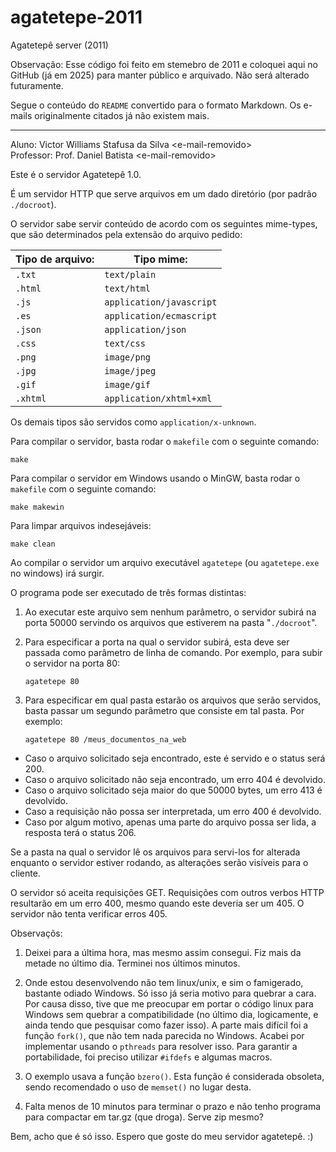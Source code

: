 # agatetepe-2011
Agatetepê server (2011)

Observação: Esse código foi feito em stemebro de 2011 e coloquei aqui no GitHub (já em 2025) para manter público e arquivado. Não será alterado futuramente.

Segue o conteúdo do `README` convertido para o formato Markdown. Os e-mails originalmente citados já não existem mais.

----

Aluno: Victor Williams Stafusa da Silva &lt;e-mail-removido&gt;<br>
Professor: Prof. Daniel Batista &lt;e-mail-removido&gt;

Este é o servidor Agatetepê 1.0.

É um servidor HTTP que serve arquivos em um dado diretório (por padrão `./docroot`).

O servidor sabe servir conteúdo de acordo com os seguintes mime-types, que são determinados pela extensão do arquivo pedido:

| Tipo de arquivo: | Tipo mime:               |
| ---------------- | ------------------------ |
| `.txt`           | `text/plain`             |
| `.html`          | `text/html`              |
| `.js`            | `application/javascript` |
| `.es`            | `application/ecmascript` |
| `.json`          | `application/json`       |
| `.css`           | `text/css`               |
| `.png`           | `image/png`              |
| `.jpg`           | `image/jpeg`             |
| `.gif`           | `image/gif`              |
| `.xhtml`         | `application/xhtml+xml`  |

Os demais tipos são servidos como `application/x-unknown`.

Para compilar o servidor, basta rodar o `makefile` com o seguinte comando:
```
make
```

Para compilar o servidor em Windows usando o MinGW, basta rodar o `makefile` com o seguinte comando:
```
make makewin
```

Para limpar arquivos indesejáveis:
```
make clean
```

Ao compilar o servidor um arquivo executável `agatetepe` (ou `agatetepe.exe` no windows) irá surgir.

O programa pode ser executado de três formas distintas:

1. Ao executar este arquivo sem nenhum parâmetro, o servidor subirá na porta 50000 servindo os arquivos que estiverem na pasta "`./docroot`".

2. Para especificar a porta na qual o servidor subirá, esta deve ser passada como parâmetro de linha de comando. Por exemplo, para subir o servidor na porta 80:

    ```
    agatetepe 80
    ```

3. Para especificar em qual pasta estarão os arquivos que serão servidos, basta passar um segundo parâmetro que consiste em tal pasta. Por exemplo:

    ```
    agatetepe 80 /meus_documentos_na_web
    ```

* Caso o arquivo solicitado seja encontrado, este é servido e o status será 200.
* Caso o arquivo solicitado não seja encontrado, um erro 404 é devolvido.
* Caso o arquivo solicitado seja maior do que 50000 bytes, um erro 413 é devolvido.
* Caso a requisição não possa ser interpretada, um erro 400 é devolvido.
* Caso por algum motivo, apenas uma parte do arquivo possa ser lida, a resposta terá o status 206.

Se a pasta na qual o servidor lê os arquivos para servi-los for alterada enquanto o servidor estiver rodando, as alterações serão visíveis para o cliente.

O servidor só aceita requisições GET. Requisições com outros verbos HTTP resultarão em um erro 400, mesmo quando este deveria ser um 405. O servidor não tenta verificar erros 405.

Observaçõs:
1. Deixei para a última hora, mas mesmo assim consegui. Fiz mais da metade no último dia. Terminei nos últimos minutos.

2. Onde estou desenvolvendo não tem linux/unix, e sim o famigerado, bastante odiado Windows. Só isso já seria motivo para quebrar a cara.
Por causa disso, tive que me preocupar em portar o código linux para Windows sem quebrar a compatibilidade (no último dia, logicamente, e ainda tendo que pesquisar como fazer isso).
A parte mais difícil foi a função `fork()`, que não tem nada parecida no Windows. Acabei por implementar usando o `pthreads` para resolver isso.
Para garantir a portabilidade, foi preciso utilizar `#ifdefs` e algumas macros.

3. O exemplo usava a função `bzero()`. Esta função é considerada obsoleta, sendo recomendado o uso de `memset()` no lugar desta.

4. Falta menos de 10 minutos para terminar o prazo e não tenho programa para compactar em tar.gz (que droga). Serve zip mesmo?

Bem, acho que é só isso. Espero que goste do meu servidor agatetepê. :)
